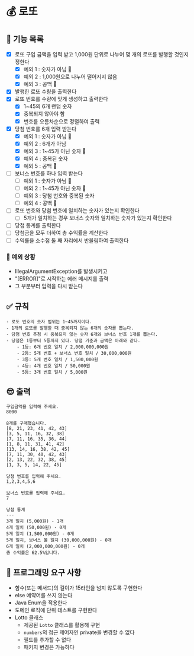 # 💰 로또 

## 📝 기능 목록
- [x] 로또 구입 금액을 입력 받고 1,000원 단위로 나누어 몇 개의 로또를 발행할 것인지 정한다
  - [x] 예외 1 : 숫자가 아님 🩵
  - [x] 예외 2 : 1,000원으로 나누어 떨어지지 않음
  - [x] 예외 3 : 공백 🤍
- [x] 발행한 로또 수량을 출력한다
- [x] 로또 번호를 수량에 맞게 생성하고 출력한다
  - [x] 1~45의 6개 랜덤 숫자
  - [x] 중복되지 않아야 함
  - [x] 번호를 오름차순으로 정렬하여 출력
- [x] 당첨 번호를 6개 입력 받는다
  - [x] 예외 1 : 숫자가 아님 🩵
  - [x] 예외 2 : 6개가 아님
  - [x] 예외 3 : 1~45가 아닌 숫자 💚
  - [x] 예외 4 : 중복된 숫자
  - [x] 예외 5 : 공백 🤍
- [ ] 보너스 번호를 하나 입력 받는다
  - [ ] 예외 1 : 숫자가 아님 🩵
  - [ ] 예외 2 : 1~45가 아닌 숫자 💚
  - [ ] 예외 3 : 당첨 번호와 중복된 숫자
  - [ ] 예외 4 : 공백 🤍
- [ ] 로또 번호와 당첨 번호에 일치하는 숫자가 있는지 확인한다
  - [ ] 5개가 일치하는 경우 보너스 숫자와 일치하는 숫자가 있는지 확인한다
- [ ] 당첨 통계를 출력한다
- [ ] 당첨금을 모두 더하여 총 수익률을 계산한다
- [ ] 수익률을 소수점 둘 째 자리에서 반올림하여 출력한다

### 👿 예외 상황
  - IllegalArgumentException를 발생시키고
  - "[ERROR]"로 시작하는 에러 메시지를 출력
  - 그 부분부터 입력을 다시 받는다

## ✅ 규칙
~~~
- 로또 번호의 숫자 범위는 1~45까지이다.
- 1개의 로또를 발행할 때 중복되지 않는 6개의 숫자를 뽑는다.
- 당첨 번호 추첨 시 중복되지 않는 숫자 6개와 보너스 번호 1개를 뽑는다.
- 당첨은 1등부터 5등까지 있다. 당첨 기준과 금액은 아래와 같다.
    - 1등: 6개 번호 일치 / 2,000,000,000원
    - 2등: 5개 번호 + 보너스 번호 일치 / 30,000,000원
    - 3등: 5개 번호 일치 / 1,500,000원
    - 4등: 4개 번호 일치 / 50,000원
    - 5등: 3개 번호 일치 / 5,000원
~~~

## 😎 출력
~~~
구입금액을 입력해 주세요.
8000

8개를 구매했습니다.
[8, 21, 23, 41, 42, 43] 
[3, 5, 11, 16, 32, 38] 
[7, 11, 16, 35, 36, 44] 
[1, 8, 11, 31, 41, 42] 
[13, 14, 16, 38, 42, 45] 
[7, 11, 30, 40, 42, 43] 
[2, 13, 22, 32, 38, 45] 
[1, 3, 5, 14, 22, 45]

당첨 번호를 입력해 주세요.
1,2,3,4,5,6

보너스 번호를 입력해 주세요.
7

당첨 통계
---
3개 일치 (5,000원) - 1개
4개 일치 (50,000원) - 0개
5개 일치 (1,500,000원) - 0개
5개 일치, 보너스 볼 일치 (30,000,000원) - 0개
6개 일치 (2,000,000,000원) - 0개
총 수익률은 62.5%입니다.
~~~

## 🎯 프로그래밍 요구 사항
- 함수(또는 메서드)의 길이가 15라인을 넘지 않도록 구현한다
- else 예약어를 쓰지 않는다
- Java Enum을 적용한다
- 도메인 로직에 단위 테스트를 구현한다
- Lotto 클래스
  - 제공된 `Lotto` 클래스를 활용해 구현
  - `numbers`의 접근 제어자인 private을 변경할 수 없다
  - 필드를 추가할 수 없다
  - 패키지 변경은 가능하다